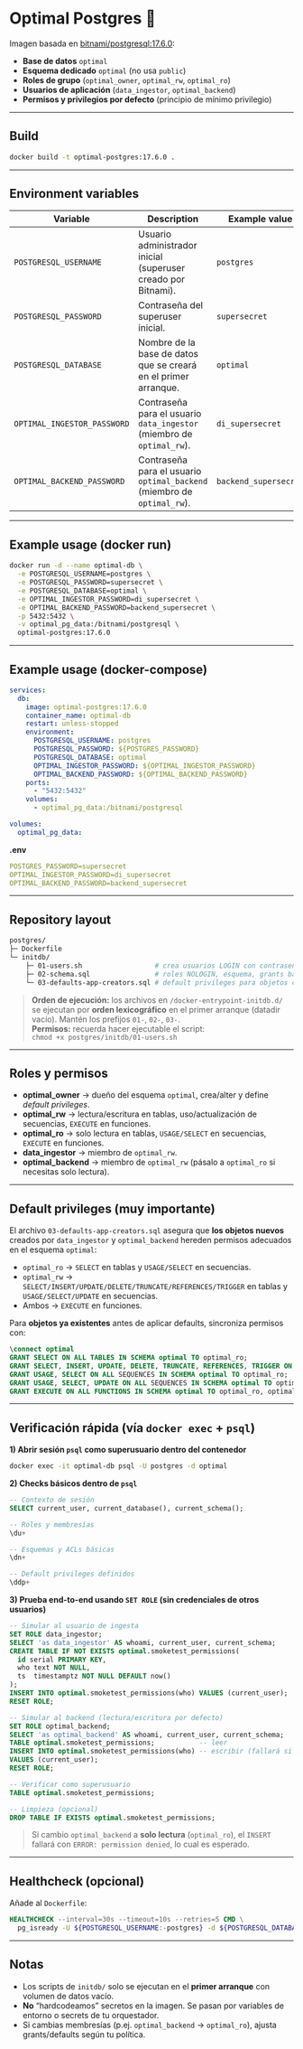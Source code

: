 # Optimal Postgres 🐘

Imagen basada en [bitnami/postgresql:17.6.0](https://hub.docker.com/r/bitnami/postgresql):

- **Base de datos** `optimal`
- **Esquema dedicado** `optimal` (no usa `public`)
- **Roles de grupo** (`optimal_owner`, `optimal_rw`, `optimal_ro`)
- **Usuarios de aplicación** (`data_ingestor`, `optimal_backend`)
- **Permisos y privilegios por defecto** (principio de mínimo privilegio)

---

## Build
```bash
docker build -t optimal-postgres:17.6.0 .
```
---

## Environment variables

| Variable                    | Description                                                                  | Example value        |
|----------------------------|------------------------------------------------------------------------------|----------------------|
| `POSTGRESQL_USERNAME`      | Usuario administrador inicial (superuser creado por Bitnami).                | `postgres`           |
| `POSTGRESQL_PASSWORD`      | Contraseña del superuser inicial.                                            | `supersecret`        |
| `POSTGRESQL_DATABASE`      | Nombre de la base de datos que se creará en el primer arranque.              | `optimal`            |
| `OPTIMAL_INGESTOR_PASSWORD`| Contraseña para el usuario `data_ingestor` (miembro de `optimal_rw`).        | `di_supersecret`     |
| `OPTIMAL_BACKEND_PASSWORD` | Contraseña para el usuario `optimal_backend` (miembro de `optimal_rw`).      | `backend_supersecret`|

---

## Example usage (docker run)

```bash
docker run -d --name optimal-db \
  -e POSTGRESQL_USERNAME=postgres \
  -e POSTGRESQL_PASSWORD=supersecret \
  -e POSTGRESQL_DATABASE=optimal \
  -e OPTIMAL_INGESTOR_PASSWORD=di_supersecret \
  -e OPTIMAL_BACKEND_PASSWORD=backend_supersecret \
  -p 5432:5432 \
  -v optimal_pg_data:/bitnami/postgresql \
  optimal-postgres:17.6.0
```
---

## Example usage (docker-compose)
```yaml
services:
  db:
    image: optimal-postgres:17.6.0
    container_name: optimal-db
    restart: unless-stopped
    environment:
      POSTGRESQL_USERNAME: postgres
      POSTGRESQL_PASSWORD: ${POSTGRES_PASSWORD}
      POSTGRESQL_DATABASE: optimal
      OPTIMAL_INGESTOR_PASSWORD: ${OPTIMAL_INGESTOR_PASSWORD}
      OPTIMAL_BACKEND_PASSWORD: ${OPTIMAL_BACKEND_PASSWORD}
    ports:
      - "5432:5432"
    volumes:
      - optimal_pg_data:/bitnami/postgresql

volumes:
  optimal_pg_data:
```

**.env**
```yaml
POSTGRES_PASSWORD=supersecret
OPTIMAL_INGESTOR_PASSWORD=di_supersecret
OPTIMAL_BACKEND_PASSWORD=backend_supersecret
```

---

## Repository layout
```bash
postgres/
├─ Dockerfile
└─ initdb/
    ├─ 01-users.sh                  # crea usuarios LOGIN con contraseñas de env
    ├─ 02-schema.sql                # roles NOLOGIN, esquema, grants base
    └─ 03-defaults-app-creators.sql # default privileges para objetos creados por los usuarios de app
```

> **Orden de ejecución:** los archivos en `/docker-entrypoint-initdb.d/` se ejecutan por **orden lexicográfico** en el primer arranque (datadir vacío). Mantén los prefijos `01-`, `02-`, `03-`.  
> **Permisos:** recuerda hacer ejecutable el script:  
> `chmod +x postgres/initdb/01-users.sh`

---

## Roles y permisos

- **optimal_owner** → dueño del esquema `optimal`, crea/alter y define *default privileges*.
- **optimal_rw** → lectura/escritura en tablas, uso/actualización de secuencias, `EXECUTE` en funciones.
- **optimal_ro** → solo lectura en tablas, `USAGE/SELECT` en secuencias, `EXECUTE` en funciones.
- **data_ingestor** → miembro de `optimal_rw`.
- **optimal_backend** → miembro de `optimal_rw` (pásalo a `optimal_ro` si necesitas solo lectura).

---

## Default privileges (muy importante)

El archivo `03-defaults-app-creators.sql` asegura que **los objetos nuevos** creados por `data_ingestor` y `optimal_backend` hereden permisos adecuados en el esquema `optimal`:

- `optimal_ro` → `SELECT` en tablas y `USAGE/SELECT` en secuencias.
- `optimal_rw` → `SELECT/INSERT/UPDATE/DELETE/TRUNCATE/REFERENCES/TRIGGER` en tablas y `USAGE/SELECT/UPDATE` en secuencias.
- Ambos → `EXECUTE` en funciones.

Para **objetos ya existentes** antes de aplicar defaults, sincroniza permisos con:
```sql
\connect optimal
GRANT SELECT ON ALL TABLES IN SCHEMA optimal TO optimal_ro;
GRANT SELECT, INSERT, UPDATE, DELETE, TRUNCATE, REFERENCES, TRIGGER ON ALL TABLES IN SCHEMA optimal TO optimal_rw;
GRANT USAGE, SELECT ON ALL SEQUENCES IN SCHEMA optimal TO optimal_ro;
GRANT USAGE, SELECT, UPDATE ON ALL SEQUENCES IN SCHEMA optimal TO optimal_rw;
GRANT EXECUTE ON ALL FUNCTIONS IN SCHEMA optimal TO optimal_ro, optimal_rw;
```
---

## Verificación rápida (vía `docker exec` + `psql`)

**1) Abrir sesión `psql` como superusuario dentro del contenedor**
```bash
docker exec -it optimal-db psql -U postgres -d optimal
```

**2) Checks básicos dentro de `psql`**
```sql
-- Contexto de sesión
SELECT current_user, current_database(), current_schema();

-- Roles y membresías
\du+

-- Esquemas y ACLs básicas
\dn+

-- Default privileges definidos
\ddp+
```

**3) Prueba end-to-end usando `SET ROLE` (sin credenciales de otros usuarios)**
```sql
-- Simular al usuario de ingesta
SET ROLE data_ingestor;
SELECT 'as data_ingestor' AS whoami, current_user, current_schema;
CREATE TABLE IF NOT EXISTS optimal.smoketest_permissions(
  id serial PRIMARY KEY,
  who text NOT NULL,
  ts  timestamptz NOT NULL DEFAULT now()
);
INSERT INTO optimal.smoketest_permissions(who) VALUES (current_user);
RESET ROLE;

-- Simular al backend (lectura/escritura por defecto)
SET ROLE optimal_backend;
SELECT 'as optimal_backend' AS whoami, current_user, current_schema;
TABLE optimal.smoketest_permissions;           -- leer
INSERT INTO optimal.smoketest_permissions(who) -- escribir (fallará si backend es solo lectura)
VALUES (current_user);
RESET ROLE;

-- Verificar como superusuario
TABLE optimal.smoketest_permissions;

-- Limpieza (opcional)
DROP TABLE IF EXISTS optimal.smoketest_permissions;
```

> Si cambio `optimal_backend` a **solo lectura** (`optimal_ro`), el `INSERT` fallará con `ERROR: permission denied`, lo cual es esperado.

---

## Healthcheck (opcional)

Añade al `Dockerfile`:
```Dockerfile
HEALTHCHECK --interval=30s --timeout=10s --retries=5 CMD \
  pg_isready -U ${POSTGRESQL_USERNAME:-postgres} -d ${POSTGRESQL_DATABASE:-optimal} -h localhost || exit 1
```
---

## Notas

- Los scripts de `initdb/` solo se ejecutan en el **primer arranque** con volumen de datos vacío.
- **No** “hardcodeamos” secretos en la imagen. Se pasan por variables de entorno o secrets de tu orquestador.
- Si cambias membresías (p.ej. `optimal_backend` → `optimal_ro`), ajusta grants/defaults según tu política.
